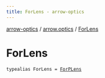 ```yaml
---
title: ForLens - arrow-optics
---
```


[arrow-optics](../index.html) / [arrow.optics](index.html) / [ForLens](./-for-lens.html)

# ForLens

`typealias ForLens = `[`ForPLens`](-for-p-lens.html)